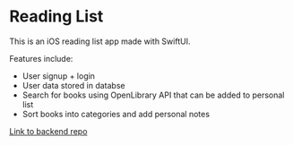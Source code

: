 # Reading List

This is an iOS reading list app made with SwiftUI.

Features include:

- User signup + login
- User data stored in databse
- Search for books using OpenLibrary API that can be added to personal list
- Sort books into categories and add personal notes

[Link to backend repo](https://github.com/tcbarzyk/reading-list-backend)
